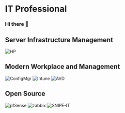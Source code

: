 # IT Professional
### Hi there 👋
## Server Infrastructure Management
![HP](https://img.shields.io/badge/HPE-Administrator-2A7F0A?style=for-the-badge&logo=hp)

## Modern Workplace and Management
![ConfigMgr](https://img.shields.io/badge/ConfigMgr-Administrator-2A7F0A?style=for-the-badge&logo=windows)
![Intune](https://img.shields.io/badge/Intune-Administrator-2A7F0A?style=for-the-badge&logo=microsoft)
![AVD](https://img.shields.io/badge/AVD-Administrator-2A7F0A?style=for-the-badge&logo=wvd)
## Open Source
![pfSense](https://img.shields.io/badge/pfSense-B20000?style=for-the-badge&logo=pfsense)
![zabbix](https://img.shields.io/badge/zabbix-B20000?style=for-the-badge&logo=zabbix)
![SNIPE-IT](https://img.shields.io/badge/snipeit-701B6F?style=for-the-badge&logo=snipe)

<!--
**jays1ngh/jays1ngh** is a ✨ _special_ ✨ repository because its `README.md` (this file) appears on your GitHub profile.
### Check my portfolio portfolio.masteringmdm.com
Here are some ideas to get you started:

- 🔭 I’m currently working on ...
- 🌱 I’m currently learning ...
- 👯 I’m looking to collaborate on ...
- 🤔 I’m looking for help with ...
- 💬 Ask me about ...
- 📫 How to reach me: ...
- 😄 Pronouns: ...
- ⚡ Fun fact: ...
-->

